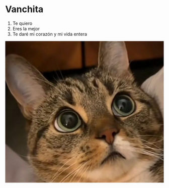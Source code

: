 # Vanchita

1. Te quiero
2. Eres la mejor
3. Te daré mi corazón y mi vida entera

![Mi van](attachments/2022-11-26-21-28-32.png)
